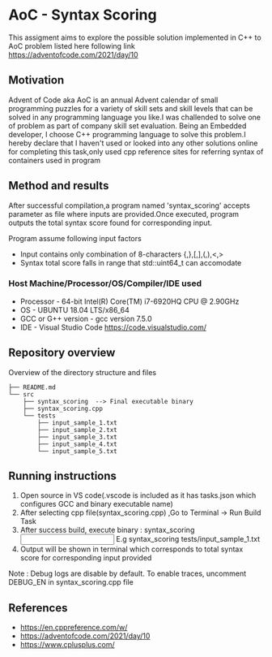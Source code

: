 # AoC - Syntax Scoring 

This assigment aims to explore the possible solution implemented in C++ to AoC problem listed here following link
https://adventofcode.com/2021/day/10


## Motivation

Advent of Code aka AoC is an annual Advent calendar of small programming puzzles for a variety of skill sets and skill levels that can be solved in any programming language you like.I was challended to solve one of problem as part of company skill set evaluation. Being an Embedded developer, I choose C++ programming language to solve this problem.I hereby declare that I haven't used or looked into any other solutions online for completing this task,only used cpp reference sites for referring syntax of containers used in program   


## Method and results

After successful compilation,a program named 'syntax_scoring' accepts parameter as file where inputs are provided.Once executed, program outputs the total syntax score found for corresponding input.

Program assume following input factors
* Input contains only combination of 8-characters {,},[,],(,),<,> 
* Syntax total score falls in range that std::uint64_t can accomodate

### Host Machine/Processor/OS/Compiler/IDE used 

* Processor - 64-bit Intel(R) Core(TM) i7-6920HQ CPU @ 2.90GHz
* OS - UBUNTU 18.04 LTS/x86_64
* GCC or G++ version - gcc version 7.5.0
* IDE - Visual Studio Code https://code.visualstudio.com/

## Repository overview

Overview of the directory structure and files
```
├── README.md
└── src
    ├── syntax_scoring  --> Final executable binary 
    ├── syntax_scoring.cpp
    └── tests
        ├── input_sample_1.txt
        ├── input_sample_2.txt
        ├── input_sample_3.txt
        ├── input_sample_4.txt
        └── input_sample_5.txt
```

## Running instructions
1. Open source in VS code(.vscode is included as it has tasks.json which configures GCC and binary executable name)
2. After selecting cpp file(syntax_scoring.cpp) ,Go to Terminal -> Run Build Task
3. After success build, execute binary : syntax_scoring <input file>
   E.g syntax_scoring tests/input_sample_1.txt
4. Output will be shown in terminal which corresponds to total syntax score for corresponding input provided

Note : Debug logs are disable by default. To enable traces, uncomment DEBUG_EN in syntax_scoring.cpp file


## References
* https://en.cppreference.com/w/
* https://adventofcode.com/2021/day/10
* https://www.cplusplus.com/



